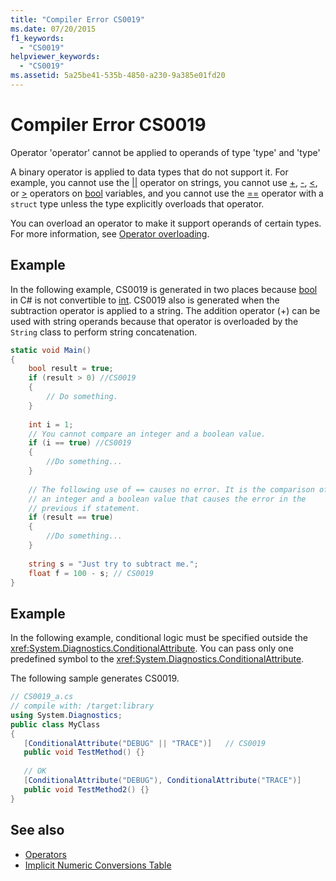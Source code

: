 ```yaml
---
title: "Compiler Error CS0019"
ms.date: 07/20/2015
f1_keywords: 
  - "CS0019"
helpviewer_keywords: 
  - "CS0019"
ms.assetid: 5a25be41-535b-4850-a230-9a385e01fd20
---
```

# Compiler Error CS0019

Operator 'operator' cannot be applied to operands of type 'type' and 'type'  
  
 A binary operator is applied to data types that do not support it. For example, you cannot use the [&#124;&#124;](../../../csharp/language-reference/operators/boolean-logical-operators.md#conditional-logical-or-operator-) operator on strings, you cannot use [+](../../../csharp/language-reference/operators/addition-operator.md), [-](../../../csharp/language-reference/operators/subtraction-operator.md), [\<](../../../csharp/language-reference/operators/comparison-operators.md#less-than-operator-), or [>](../../../csharp/language-reference/operators/comparison-operators.md#greater-than-operator-) operators on [bool](../../../csharp/language-reference/keywords/bool.md) variables, and you cannot use the [==](../../../csharp/language-reference/operators/equality-operators.md#equality-operator-) operator with a `struct` type unless the type explicitly overloads that operator.  
  
 You can overload an operator to make it support operands of certain types. For more information, see [Operator overloading](../../../csharp/language-reference/operators/operator-overloading.md).
  
## Example

 In the following example, CS0019 is generated in two places because [bool](../../../csharp/language-reference/keywords/bool.md) in C# is not convertible to [int](../../../csharp/language-reference/builtin-types/integral-numeric-types.md). CS0019 also is generated when the subtraction operator is applied to a string. The addition operator (+) can be used with string operands because that operator is overloaded by the `String` class to perform string concatenation.  

```csharp
static void Main()  
{  
    bool result = true;  
    if (result > 0) //CS0019  
    {  
        // Do something.  
    }  
  
    int i = 1;  
    // You cannot compare an integer and a boolean value.  
    if (i == true) //CS0019  
    {  
        //Do something...  
    }  
  
    // The following use of == causes no error. It is the comparison of
    // an integer and a boolean value that causes the error in the
    // previous if statement.  
    if (result == true)  
    {  
        //Do something...  
    }  
  
    string s = "Just try to subtract me.";  
    float f = 100 - s; // CS0019  
}  
```

## Example

 In the following example, conditional logic must be specified outside the <xref:System.Diagnostics.ConditionalAttribute>. You can pass only one predefined symbol to the <xref:System.Diagnostics.ConditionalAttribute>.  
  
 The following sample generates CS0019.  

```csharp
// CS0019_a.cs  
// compile with: /target:library  
using System.Diagnostics;  
public class MyClass  
{  
   [ConditionalAttribute("DEBUG" || "TRACE")]   // CS0019  
   public void TestMethod() {}  
  
   // OK  
   [ConditionalAttribute("DEBUG"), ConditionalAttribute("TRACE")]  
   public void TestMethod2() {}  
}  
```

## See also

- [Operators](../../../csharp/programming-guide/statements-expressions-operators/operators.md)
- [Implicit Numeric Conversions Table](../../../csharp/language-reference/keywords/implicit-numeric-conversions-table.md)
